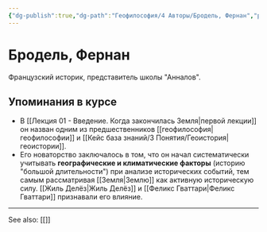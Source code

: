 ```yaml
---
{"dg-publish":true,"dg-path":"Геофилософия/4 Авторы/Бродель, Фернан","permalink":"/geofilosofiya/4-avtory/brodel-fernan/"}
---
```


# Бродель, Фернан

Французский историк, представитель школы "Анналов".

## Упоминания в курсе
- В [[Лекция 01 - Введение. Когда закончилась Земля\|первой лекции]] он назван одним из предшественников [[геофилософия\|геофилософии]] и [[Кейс база знаний/3 Понятия/Геоистория\|геоистории]].
- Его новаторство заключалось в том, что он начал систематически учитывать **географические и климатические факторы** (историю "большой длительности") при анализе исторических событий, тем самым рассматривая [[Земля\|Землю]] как активную историческую силу. [[Жиль Делёз\|Жиль Делёз]] и [[Феликс Гваттари\|Феликс Гваттари]] признавали его влияние.






---
See also:
[[]]
